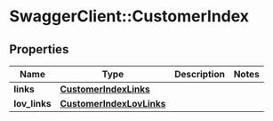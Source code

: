 # SwaggerClient::CustomerIndex

## Properties
Name | Type | Description | Notes
------------ | ------------- | ------------- | -------------
**links** | [**CustomerIndexLinks**](CustomerIndexLinks.md) |  | 
**lov_links** | [**CustomerIndexLovLinks**](CustomerIndexLovLinks.md) |  | 


